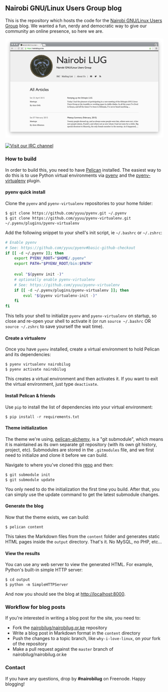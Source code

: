## Nairobi GNU/Linux Users Group blog
This is the repository which hosts the code for the [Nairobi GNU/Linux Users Group](https://nairobilug.or.ke) blog. We wanted a fun, nerdy and democratic way to give our community an online presence, so here we are.

![Screenshot](/screenshot@2x.png?raw=true "Screenshot")

[![Visit our IRC channel](https://kiwiirc.com/buttons/irc.freenode.net/nairobilug.png)](https://kiwiirc.com/client/irc.freenode.net/#nairobilug)

### How to build
In order to build this, you need to have [Pelican](http://getpelican.com/) installed. The easiest way to do this is to use Python virtual environments via [pyenv](https://github.com/yyuu/pyenv) and the [pyenv-virtualenv](https://github.com/yyuu/pyenv-virtualenv) plugin.

#### pyenv quick install
Clone the `pyenv` and `pyenv-virtualenv` repositories to your home folder:

    $ git clone https://github.com/yyuu/pyenv.git ~/.pyenv
    $ git clone https://github.com/yyuu/pyenv-virtualenv.git ~/.pyenv/plugins/pyenv-virtualenv

Add the following snippet to your shell's init script, ie `~/.bashrc` or `~/.zshrc`:

```bash
# Enable pyenv
# See: https://github.com/yyuu/pyenv#basic-github-checkout
if [[ -d ~/.pyenv ]]; then
    export PYENV_ROOT="$HOME/.pyenv"
    export PATH="$PYENV_ROOT/bin:$PATH"

    eval "$(pyenv init -)"
    # optionally enable pyenv-virtualenv
    # See: https://github.com/yyuu/pyenv-virtualenv
    if [[ -d ~/.pyenv/plugins/pyenv-virtualenv ]]; then
        eval "$(pyenv virtualenv-init -)"
    fi
fi
```

This tells your shell to initialize `pyenv` and `pyenv-virtualenv` on startup, so close and re-open your shell to activate it (or run `source ~/.bashrc` OR `source ~/.zshrc` to save yourself the wait time).

#### Create a virtualenv
Once you have `pyenv` installed, create a virtual environment to hold Pelican and its dependencies:

    $ pyenv virtualenv nairobilug
    $ pyenv activate nairobilug

This creates a virtual environment and then activates it. If you want to exit the virtual environment, just type `deactivate`.

#### Install Pelican & friends
Use `pip` to install the list of dependencies into your virtual environment:

    $ pip install -r requirements.txt

#### Theme initialization
The theme we're using, [pelican-alchemy](https://github.com/nairobilug/pelican-alchemy), is a "git submodule", which means it is maintained as its own separate git repository (with its own git history, project, etc). Submodules are stored in the `.gitmodules` file, and we first need to initialize and clone it before we can build.

Navigate to where you've cloned this [repo](http://github.com/nairobilug/nairobilug.or.ke) and then:

    $ git submodule init
    $ git submodule update

You only need to do the initialization the first time you build. After that, you can simply use the update command to get the latest submodule changes.

#### Generate the blog
Now that the theme exists, we can build:

    $ pelican content

This takes the Markdown files from the `content` folder and generates static HTML pages inside the `output` directory. That's it. No MySQL, no PHP, etc...

#### View the results
You can use any web server to view the generated HTML. For example, Python's built-in simple HTTP server:

    $ cd output
    $ python -m SimpleHTTPServer

And now you should see the blog at [http://localhost:8000](http://localhost:8000).

### Workflow for blog posts
If you're interested in writing a blog post for the site, you need to:

  - Fork the [nairobilug/nairobilug.or.ke](http://github.com/nairobilug/nairobilug.or.ke) repository
  - Write a blog post in Markdown format in the `content` directory
  - Push the changes to a topic branch, like `why-i-love-linux`, on *your* fork of the repository
  - Make a pull request against the `master` branch of nairobilug/nairobilug.or.ke

### Contact
If you have any questions, drop by **#nairobilug** on Freenode. Happy blogging!
